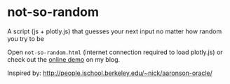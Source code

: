 # not-so-random
A script (js + plotly.js) that guesses your next input no matter how random you try to be

Open `not-so-random.html` (internet connection required to load plotly.js) or check out the [online demo](https://www.expunctis.com/2019/03/07/Not-so-random.html) on my blog.

Inspired by: http://people.ischool.berkeley.edu/~nick/aaronson-oracle/
